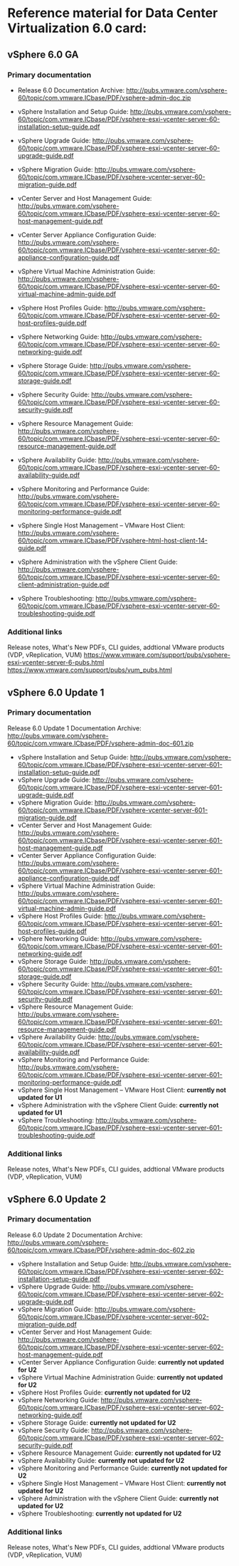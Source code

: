 # Reference material for Data Center Virtualization 6.0 card:

## vSphere 6.0 GA
### Primary documentation
- Release 6.0 Documentation Archive: http://pubs.vmware.com/vsphere-60/topic/com.vmware.ICbase/PDF/vsphere-admin-doc.zip

- vSphere Installation and Setup Guide: http://pubs.vmware.com/vsphere-60/topic/com.vmware.ICbase/PDF/vsphere-esxi-vcenter-server-60-installation-setup-guide.pdf
- vSphere Upgrade Guide: http://pubs.vmware.com/vsphere-60/topic/com.vmware.ICbase/PDF/vsphere-esxi-vcenter-server-60-upgrade-guide.pdf
- vSphere Migration Guide: http://pubs.vmware.com/vsphere-60/topic/com.vmware.ICbase/PDF/vsphere-vcenter-server-60-migration-guide.pdf
- vCenter Server and Host Management Guide: http://pubs.vmware.com/vsphere-60/topic/com.vmware.ICbase/PDF/vsphere-esxi-vcenter-server-60-host-management-guide.pdf
- vCenter Server Appliance Configuration Guide: http://pubs.vmware.com/vsphere-60/topic/com.vmware.ICbase/PDF/vsphere-esxi-vcenter-server-60-appliance-configuration-guide.pdf
- vSphere Virtual Machine Administration Guide: http://pubs.vmware.com/vsphere-60/topic/com.vmware.ICbase/PDF/vsphere-esxi-vcenter-server-60-virtual-machine-admin-guide.pdf
- vSphere Host Profiles Guide: http://pubs.vmware.com/vsphere-60/topic/com.vmware.ICbase/PDF/vsphere-esxi-vcenter-server-60-host-profiles-guide.pdf
- vSphere Networking Guide: http://pubs.vmware.com/vsphere-60/topic/com.vmware.ICbase/PDF/vsphere-esxi-vcenter-server-60-networking-guide.pdf
- vSphere Storage Guide: http://pubs.vmware.com/vsphere-60/topic/com.vmware.ICbase/PDF/vsphere-esxi-vcenter-server-60-storage-guide.pdf
- vSphere Security Guide: http://pubs.vmware.com/vsphere-60/topic/com.vmware.ICbase/PDF/vsphere-esxi-vcenter-server-60-security-guide.pdf
- vSphere Resource Management Guide: http://pubs.vmware.com/vsphere-60/topic/com.vmware.ICbase/PDF/vsphere-esxi-vcenter-server-60-resource-management-guide.pdf
- vSphere Availability Guide: http://pubs.vmware.com/vsphere-60/topic/com.vmware.ICbase/PDF/vsphere-esxi-vcenter-server-60-availability-guide.pdf
- vSphere Monitoring and Performance Guide: http://pubs.vmware.com/vsphere-60/topic/com.vmware.ICbase/PDF/vsphere-esxi-vcenter-server-60-monitoring-performance-guide.pdf
- vSphere Single Host Management – VMware Host Client: http://pubs.vmware.com/vsphere-60/topic/com.vmware.ICbase/PDF/vsphere-html-host-client-14-guide.pdf
- vSphere Administration with the vSphere Client Guide: http://pubs.vmware.com/vsphere-60/topic/com.vmware.ICbase/PDF/vsphere-esxi-vcenter-server-60-client-administration-guide.pdf
- vSphere Troubleshooting: http://pubs.vmware.com/vsphere-60/topic/com.vmware.ICbase/PDF/vsphere-esxi-vcenter-server-60-troubleshooting-guide.pdf


### Additional links
Release notes, What's New PDFs, CLI guides, addtional VMware products (VDP, vReplication, VUM)
https://www.vmware.com/support/pubs/vsphere-esxi-vcenter-server-6-pubs.html
https://www.vmware.com/support/pubs/vum_pubs.html


## vSphere 6.0 Update 1
### Primary documentation
Release 6.0 Update 1 Documentation Archive: http://pubs.vmware.com/vsphere-60/topic/com.vmware.ICbase/PDF/vsphere-admin-doc-601.zip
  
- vSphere Installation and Setup Guide: http://pubs.vmware.com/vsphere-60/topic/com.vmware.ICbase/PDF/vsphere-esxi-vcenter-server-601-installation-setup-guide.pdf
- vSphere Upgrade Guide: http://pubs.vmware.com/vsphere-60/topic/com.vmware.ICbase/PDF/vsphere-esxi-vcenter-server-601-upgrade-guide.pdf
- vSphere Migration Guide: http://pubs.vmware.com/vsphere-60/topic/com.vmware.ICbase/PDF/vsphere-vcenter-server-601-migration-guide.pdf
- vCenter Server and Host Management Guide: http://pubs.vmware.com/vsphere-60/topic/com.vmware.ICbase/PDF/vsphere-esxi-vcenter-server-601-host-management-guide.pdf
- vCenter Server Appliance Configuration Guide: http://pubs.vmware.com/vsphere-60/topic/com.vmware.ICbase/PDF/vsphere-esxi-vcenter-server-601-appliance-configuration-guide.pdf
- vSphere Virtual Machine Administration Guide: http://pubs.vmware.com/vsphere-60/topic/com.vmware.ICbase/PDF/vsphere-esxi-vcenter-server-601-virtual-machine-admin-guide.pdf
- vSphere Host Profiles Guide: http://pubs.vmware.com/vsphere-60/topic/com.vmware.ICbase/PDF/vsphere-esxi-vcenter-server-601-host-profiles-guide.pdf
- vSphere Networking Guide: http://pubs.vmware.com/vsphere-60/topic/com.vmware.ICbase/PDF/vsphere-esxi-vcenter-server-601-networking-guide.pdf
- vSphere Storage Guide: http://pubs.vmware.com/vsphere-60/topic/com.vmware.ICbase/PDF/vsphere-esxi-vcenter-server-601-storage-guide.pdf
- vSphere Security Guide: http://pubs.vmware.com/vsphere-60/topic/com.vmware.ICbase/PDF/vsphere-esxi-vcenter-server-601-security-guide.pdf
- vSphere Resource Management Guide: http://pubs.vmware.com/vsphere-60/topic/com.vmware.ICbase/PDF/vsphere-esxi-vcenter-server-601-resource-management-guide.pdf
- vSphere Availability Guide: http://pubs.vmware.com/vsphere-60/topic/com.vmware.ICbase/PDF/vsphere-esxi-vcenter-server-601-availability-guide.pdf
- vSphere Monitoring and Performance Guide: http://pubs.vmware.com/vsphere-60/topic/com.vmware.ICbase/PDF/vsphere-esxi-vcenter-server-601-monitoring-performance-guide.pdf
- vSphere Single Host Management – VMware Host Client: **currently not updated for U1**
- vSphere Administration with the vSphere Client Guide: **currently not updated for U1**
- vSphere Troubleshooting: http://pubs.vmware.com/vsphere-60/topic/com.vmware.ICbase/PDF/vsphere-esxi-vcenter-server-601-troubleshooting-guide.pdf

### Additional links
Release notes, What's New PDFs, CLI guides, addtional VMware products (VDP, vReplication, VUM)

## vSphere 6.0 Update 2
### Primary documentation
Release 6.0 Update 2 Documentation Archive: http://pubs.vmware.com/vsphere-60/topic/com.vmware.ICbase/PDF/vsphere-admin-doc-602.zip
  
- vSphere Installation and Setup Guide: http://pubs.vmware.com/vsphere-60/topic/com.vmware.ICbase/PDF/vsphere-esxi-vcenter-server-602-installation-setup-guide.pdf
- vSphere Upgrade Guide: http://pubs.vmware.com/vsphere-60/topic/com.vmware.ICbase/PDF/vsphere-esxi-vcenter-server-602-upgrade-guide.pdf
- vSphere Migration Guide: http://pubs.vmware.com/vsphere-60/topic/com.vmware.ICbase/PDF/vsphere-vcenter-server-602-migration-guide.pdf
- vCenter Server and Host Management Guide: http://pubs.vmware.com/vsphere-60/topic/com.vmware.ICbase/PDF/vsphere-esxi-vcenter-server-602-host-management-guide.pdf
- vCenter Server Appliance Configuration Guide: **currently not updated for U2**
- vSphere Virtual Machine Administration Guide: **currently not updated for U2**
- vSphere Host Profiles Guide: **currently not updated for U2**
- vSphere Networking Guide: http://pubs.vmware.com/vsphere-60/topic/com.vmware.ICbase/PDF/vsphere-esxi-vcenter-server-602-networking-guide.pdf
- vSphere Storage Guide: **currently not updated for U2**
- vSphere Security Guide: http://pubs.vmware.com/vsphere-60/topic/com.vmware.ICbase/PDF/vsphere-esxi-vcenter-server-602-security-guide.pdf
- vSphere Resource Management Guide: **currently not updated for U2**
- vSphere Availability Guide: **currently not updated for U2**
- vSphere Monitoring and Performance Guide: **currently not updated for U2**
- vSphere Single Host Management – VMware Host Client: **currently not updated for U2**
- vSphere Administration with the vSphere Client Guide: **currently not updated for U2**
- vSphere Troubleshooting: **currently not updated for U2**

### Additional links
Release notes, What's New PDFs, CLI guides, addtional VMware products (VDP, vReplication, VUM)